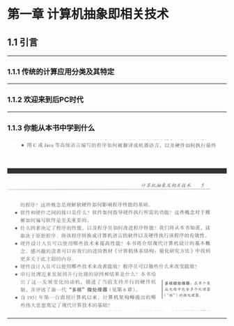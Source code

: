 # 第一章 计算机抽象即相关技术
## 1.1 引言
****
### 1.1.1 传统的计算应用分类及其特定
****
### 1.1.2 欢迎来到后PC时代
****
### 1.1.3 你能从本书中学到什么
![本书提出的问题](images/本书提出的问题.png)
****